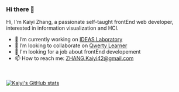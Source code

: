 ### Hi there 👋


Hi, I'm Kaiyi Zhang, a passionate self-taught frontEnd web developer, interested in information visualization and HCI.
<br/>

- 🔭 I’m currently working on [IDEAS Laboratory](https://github.com/Ideas-Laboratory)
- 👯 I’m looking to collaborate on [Qwerty Learner](https://github.com/Kaiyiwing/qwerty-learner)
- 📝 I'm looking for a job about frontEnd developement
- 📫 How to reach me: ZHANG.Kaiyi42@gmail.com

<br/>

[![Kaiyi's GitHub stats](https://github-readme-stats.vercel.app/api?username=ExcellentDavid&count_private=true&show_icons=true&theme=material-palenight)](https://github.com/anuraghazra/github-readme-stats)

<!--
**ExcellentDavid/ExcellentDavid** is a ✨ _special_ ✨ repository because its `README.md` (this file) appears on your GitHub profile.

Here are some ideas to get you started:

- 🔭 I’m currently working on ...
- 🌱 I’m currently learning ...
- 👯 I’m looking to collaborate on ...
- 🤔 I’m looking for help with ...
- 💬 Ask me about ...
- 📫 How to reach me: ...
- 😄 Pronouns: ...
- ⚡ Fun fact: ...
-->
